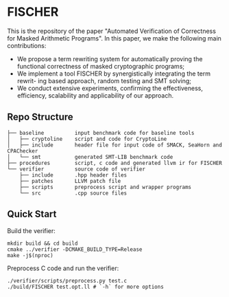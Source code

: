 # FISCHER

This is the repository of the paper "Automated Verification of Correctness for Masked Arithmetic Programs". In this paper, we make the following main contributions:

- We propose a term rewriting system for automatically proving the functional
correctness of masked cryptographic programs;
- We implement a tool FISCHER by synergistically integrating the term rewrit-
ing based approach, random testing and SMT solving;
- We conduct extensive experiments, confirming the effectiveness, efficiency,
scalability and applicability of our approach.

## Repo Structure

```
├── baseline          input benchmark code for baseline tools
│   ├── cryptoline    script and code for CryptoLine
│   ├── include       header file for input code of SMACK, SeaHorn and CPAChecker
│   └── smt           generated SMT-LIB benchmark code
├── procedures        script, c code and generated llvm ir for FISCHER
└── verifier          source code of verifier
    ├── include       .hpp header files
    ├── patches       LLVM patch file
    ├── scripts       preprocess script and wrapper programs
    └── src           .cpp source files
```

## Quick Start

Build the verifier:

```
mkdir build && cd build
cmake ../verifier -DCMAKE_BUILD_TYPE=Release
make -j$(nproc)
```

Preprocess C code and run the verifier:

```
./verifier/scripts/preprocess.py test.c
./build/FISCHER test.opt.ll # `-h` for more options
```

